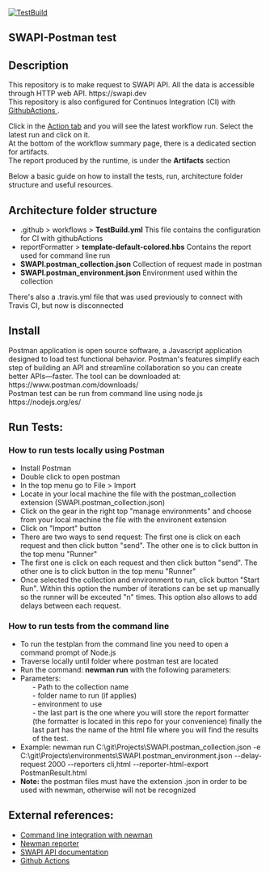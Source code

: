[![TestBuild](https://github.com/aisabel/SWAPI-PostmanTest/actions/workflows/TestBuild.yml/badge.svg)](https://github.com/aisabel/SWAPI-PostmanTest/actions/workflows/TestBuild.yml)


<h2>SWAPI-Postman test</h2>
<h2>Description</h2>
<p align="justified">This repository is to make request to SWAPI API. All the data is accessible through HTTP web API. https://swapi.dev</br>
This repository is also configured for Continuos Integration (CI) with <a href="https://github.com/aisabel/SWAPI-PostmanTest/actions/workflows/TestBuild.yml">GithubActions </a>.<br> 

Click in the <a href="https://github.com/aisabel/SWAPI-PostmanTest/actions/workflows/TestBuild.yml">Action tab</a> and you will see the latest workflow run. Select the latest run and click on it.</br>
At the bottom of the workflow summary page, there is a dedicated section for artifacts.</br>
The report produced by the runtime, is under the <b>Artifacts</b> section</br>

Below a basic guide on how to install the tests, run, architecture folder structure and useful resources.</p>

<h2>Architecture folder structure</h2>
<ul>
  <li>.github > workflows > <b>TestBuild.yml</b> This file contains the configuration for CI with githubActions</li>
  <li> reportFormatter > <b>template-default-colored.hbs</b> Contains the report used for command line run</li>
  <li><b>SWAPI.postman_collection.json</b> Collection of request made in postman</li>
  <li><b>SWAPI.postman_environment.json</b> Environment used within the collection</li>
</ul>
<p align="justified">There's also a .travis.yml file that was used previously to connect with Travis CI, but now is disconnected</p>

<h2>Install</h2>
<p>Postman application is open source software, a Javascript application designed to load test functional behavior. Postman's features simplify each step of building an API and streamline collaboration so you can create better APIs—faster. The tool can be downloaded at: https://www.postman.com/downloads/</br>
Postman test can be run from command line using node.js https://nodejs.org/es/
</p>

<h2>Run Tests: </h2>
<h3>How to run tests locally using Postman</h3>
<ul>
  <li>Install Postman</li>
  <li>Double click to open postman</li>
  <li>In the top menu go to File > Import</li>
  <li>Locate in your local machine the file with the postman_collection extension (SWAPI.postman_collection.json)</li>
  <li>Click on the gear in the right top "manage environments" and choose from your local machine the file with the environent extension</li>
  <li>Click on "Import" button</li>
  <li>There are two ways to send request: The first one is click on each request and then click button "send". The other one is to click button in the top menu "Runner"</li>
  <li>The first one is click on each request and then click button "send". The other one is to click button in the top menu "Runner"</li>
  <li>Once selected the collection and environment to run, click button "Start Run". Within this option the number of iterations can be set up manually so the runner will be exceuted "n" times. This option also allows to add delays between each request.</li>
 </ul>
<h3>How to run tests from the command line</h3>
<ul>
  <li>To run the testplan from the command line you need to open a command prompt of Node.js</li>
  <li>Traverse locally until folder where postman test are located</li>
  <li>Run the command: <b>newman run</b> with the following parameters: </il>
    <li>Parameters:
<ol>- Path to the collection name</ol>
<ol>- folder name to run (if applies)</ol>
<ol>- environment to use</ol>
<ol>- the last part is the one where you will store the report formatter (the formatter is located in this repo for your convenience)
finally the last part has the name of the html file where you will find the results of the test.</ol>
</li>
<li>Example:  newman run C:\git\Projects\SWAPI.postman_collection.json -e C:\git\Projects\environments\SWAPI.postman_environment.json --delay-request 2000 --reporters cli,html --reporter-html-export PostmanResult.html</li>
<li><b>Note:</b> the postman files must have the extension .json in order to be used with newman, otherwise will not be recognized</li>
</ul>
    
<h2>External references: </h2>
<ul>
<li><a href="https://learning.postman.com/docs/postman/collection-runs/command-line-integration-with-newman/">Command line integration with newman</a></li>
<li><a href="https://www.npmjs.com/package/newman-reporter-htmlextra">Newman reporter</a></li>
<li><a href="https://swapi.dev/">SWAPI API documentation</a></li>
<li><a href="https://docs.github.com/en/actions/using-workflows/workflow-syntax-for-github-actions">Github Actions</a></li>
</ul>

